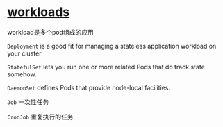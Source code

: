 # [workloads](https://kubernetes.io/docs/concepts/workloads/)

workload是多个pod组成的应用

`Deployment` is a good fit for managing a stateless application workload on your cluster

`StatefulSet` lets you run one or more related Pods that do track state somehow.

`DaemonSet` defines Pods that provide node-local facilities.

`Job` 一次性任务

`CronJob` 重复执行的任务
